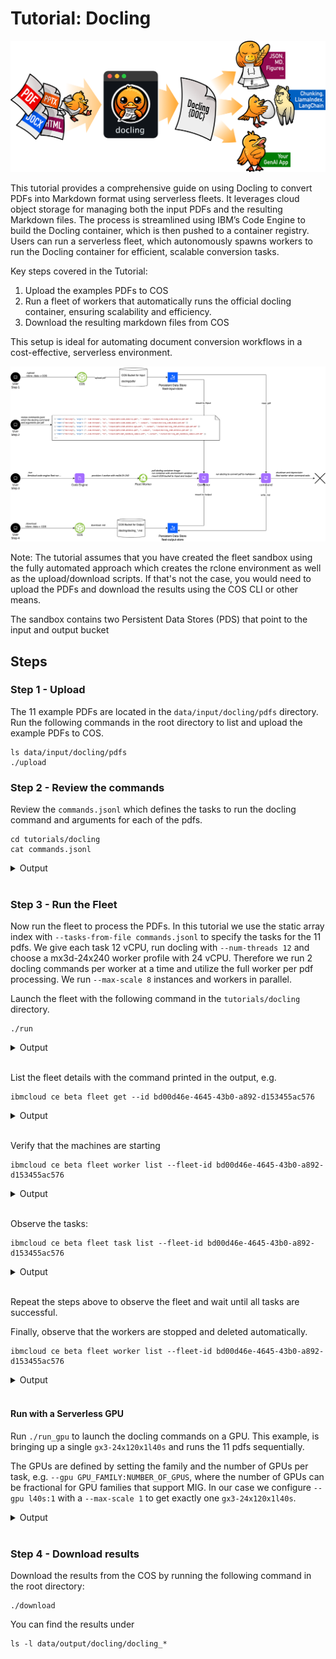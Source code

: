 # Tutorial: Docling

![](../../images/docling-picture.png)

This tutorial provides a comprehensive guide on using Docling to convert PDFs into Markdown format using serverless fleets. It leverages cloud object storage for managing both the input PDFs and the resulting Markdown files. The process is streamlined using IBM’s Code Engine to build the Docling container, which is then pushed to a container registry. Users can run a serverless fleet, which autonomously spawns workers to run the Docling container for efficient, scalable conversion tasks.

Key steps covered in the Tutorial:
1. Upload the examples PDFs to COS
2. Run a fleet of workers that automatically runs the official docling container, ensuring scalability and efficiency.
4. Download the resulting markdown files from COS

This setup is ideal for automating document conversion workflows in a cost-effective, serverless environment.


![](../../images/examples_docling_flow.png)

Note: The tutorial assumes that you have created the fleet sandbox using the fully automated approach which creates the rclone environment as well as the upload/download scripts. If that's not the case, you would need to upload the PDFs and download the results using the COS CLI or other means.

The sandbox contains two Persistent Data Stores (PDS) that point to the input and output bucket

## Steps


### Step 1 - Upload

The 11 example PDFs are located in the `data/input/docling/pdfs` directory. Run the following commands in the root directory to list and upload the example PDFs to COS.
```
ls data/input/docling/pdfs
./upload
```

### Step 2 - Review the commands

Review the `commands.jsonl` which defines the tasks to run the docling command and arguments for each of the pdfs.
```
cd tutorials/docling
cat commands.jsonl
```

<a name="Output"></a>
<details>
  <summary>Output</summary>

```
➜  cat commands.jsonl
{ "cmds":["docling"], "args": ["--num-threads", "12", "/input/pdfs/2203.01017v2.pdf", "--output", "/output/docling_2203.01017v2.pdf.md" ]}
{ "cmds":["docling"], "args": ["--num-threads", "12", "/input/pdfs/2206.01062.pdf", "--output", "/output/docling_2206.01062.pdf.md" ]}
{ "cmds":["docling"], "args": ["--num-threads", "12", "/input/pdfs/2305.03393v1-pg9.pdf", "--output", "/output/docling_2305.03393v1-pg9.pdf.md" ]}
{ "cmds":["docling"], "args": ["--num-threads", "12", "/input/pdfs/2305.03393v1.pdf", "--output", "/output/docling_2305.03393v1.pdf.md" ]}
{ "cmds":["docling"], "args": ["--num-threads", "12", "/input/pdfs/amt_handbook_sample.pdf", "--output", "/output/docling_amt_handbook_sample.pdf.md" ]}
{ "cmds":["docling"], "args": ["--num-threads", "12", "/input/pdfs/code_and_formula.pdf", "--output", "/output/docling_code_and_formula.pdf.md" ]}
{ "cmds":["docling"], "args": ["--num-threads", "12", "/input/pdfs/picture_classification.pdf", "--output", "/output/docling_picture_classification.pdf.md" ]}
{ "cmds":["docling"], "args": ["--num-threads", "12", "/input/pdfs/redp5110_sampled.pdf", "--output", "/output/docling_redp5110_sampled.pdf.md" ]}
{ "cmds":["docling"], "args": ["--num-threads", "12", "/input/pdfs/right_to_left_01.pdf", "--output", "/output/docling_right_to_left_01.pdf.md" ]}
{ "cmds":["docling"], "args": ["--num-threads", "12", "/input/pdfs/right_to_left_02.pdf", "--output", "/output/docling_right_to_left_02.pdf.md" ]}
{ "cmds":["docling"], "args": ["--num-threads", "12", "/input/pdfs/right_to_left_03.pdf", "--output", "/output/docling_right_to_left_03.pdf.md" ]}
```
</details>
<br/>

### Step 3 - Run the Fleet

Now run the fleet to process the PDFs. In this tutorial we use the static array index with `--tasks-from-file commands.jsonl` to specify the tasks for the 11 pdfs. We give each task 12 vCPU, run docling with `--num-threads 12` and choose a mx3d-24x240 worker profile with 24 vCPU. Therefore we run 2 docling commands per worker at a time and utilize the full worker per pdf processing. We run `--max-scale 8` instances and workers in parallel. 

Launch the fleet with the following command in the `tutorials/docling` directory.
```
./run
```

<a name="Output"></a>
<details>
  <summary>Output</summary>

```
➜  docling ./run
ibmcloud code-engine beta fleet create --name fleet-3128b1c7-1
  --image quay.io/docling-project/docling-serve-cpu
  --registry-secret fleet-registry-secret
  --worker-profile mx3d-24x240
  --max-scale 8
  --tasks-from-local-file commands.jsonl
  --cpu 12
  --memory 120G
  --mount-data-store /input=fleet-input-store:/docling
  --mount-data-store /output=fleet-output-store:/docling
Successfully created fleet with name 'fleet-3128b1c7-1' and ID 'bd00d46e-4645-43b0-a892-d153455ac576'
Run 'ibmcloud ce beta fleet get --id bd00d46e-4645-43b0-a892-d153455ac576' to check the fleet status.
Run 'ibmcloud ce beta fleet worker list --fleet-id bd00d46e-4645-43b0-a892-d153455ac576' to retrieve a list of provisioned workers.
OK
```
</details>
<br/>

List the fleet details with the command printed in the output, e.g.

```
ibmcloud ce beta fleet get --id bd00d46e-4645-43b0-a892-d153455ac576
```

<a name="Output"></a>
<details>
  <summary>Output</summary>

```
➜  docling ibmcloud ce beta fleet get --id bd00d46e-4645-43b0-a892-d153455ac576
Getting fleet 'bd00d46e-4645-43b0-a892-d153455ac576'...
OK

Name:            fleet-3128b1c7-1
ID:              bd00d46e-4645-43b0-a892-d153455ac576
Status:          pending
Created:         89s
Project region:  br-sao
Project name:    fleetlab-user1--ce-project

Tasks status:
  Failed:     0
  Cancelled:  0
  Succeeded:  0
  Running:    0
  Pending:    11
  Total:      11

Code:
  Container image reference:  quay.io/docling-project/docling-serve-cpu
  Registry access secret:     fleet-registry-secret

Tasks specification:
  Task state store:           fleet-task-store
  Data store JSON reference:  fleet-task-store
  Data store object path:     /ce/bd499e5b-0d1f-4f0e-92ef-2acd4d01def4/fleet-input/02aa073d-a423-406e-b47a-0ab92641098a.jsonl

Resources and scaling:
  CPU per instance:          24
  Memory per instance:       240G
  Preferred worker profile:  mx3d-24x240
  Max number of instances:   4
  Max execution time:
  Max retries per task:      3

Network placement:
  Network reference 0:  7d1503cd-8d49-477e-81b8-a4b084b7b680
```
</details>
<br/>


Verify that the machines are starting
```
ibmcloud ce beta fleet worker list --fleet-id bd00d46e-4645-43b0-a892-d153455ac576
```
<a name="Output"></a>
<details>
  <summary>Output</summary>

```
➜  docling ibmcloud ce beta fleet worker list --fleet-id bd00d46e-4645-43b0-a892-d153455ac576
Listing serverless fleet workers...
OK

ID                                    Status   Profile      IP           Zone      Age
05c5f559-b567-4f81-9cd6-a74c145201d9  running  mx3d-24x240  10.250.0.12  br-sao-1  2m7s
63636826-3600-41f8-ac9f-78cc17a7a930  running  mx3d-24x240  10.250.0.9   br-sao-1  2m7s
9c39d1a9-3f25-49c5-ba27-e23dabaac695  running  mx3d-24x240  10.250.0.11  br-sao-1  2m7s
df27ff63-34dc-45b0-8f87-9c5f64aec388  running  mx3d-24x240  10.250.0.10  br-sao-1  2m7s
```
</details>
<br/>

Observe the tasks:

```
ibmcloud ce beta fleet task list --fleet-id bd00d46e-4645-43b0-a892-d153455ac576
```
<a name="Output"></a>
<details>
  <summary>Output</summary>

```
➜  docling ibmcloud ce beta fleet task list --fleet-id bd00d46e-4645-43b0-a892-d153455ac576
Listing serverless fleet tasks...
OK

Index                           ID                                    Status      Result code  Worker ID
000-00000-00000000000000000005  0d7403eb-060c-5574-95cb-84b3291e6651  pending     -            -
000-00000-00000000000000000008  118fe7d1-b9cc-5e1c-8540-0d826d5fc388  successful  0            fleet-bd00d46e-4645-43b0-a892-d153455ac576-2
000-00000-00000000000000000010  1ea768d5-5451-5c89-b03d-6bcc49ce9151  pending     -            -
000-00000-00000000000000000007  25fbad6f-f5d8-59ed-9c11-ab3b031d33dc  successful  0            fleet-bd00d46e-4645-43b0-a892-d153455ac576-3
000-00000-00000000000000000006  3d97d377-321f-5183-9704-ba82f77f62e0  pending     -            -
000-00000-00000000000000000002  8d408a5a-c765-5a86-8633-6d9f5a7c906c  successful  0            fleet-bd00d46e-4645-43b0-a892-d153455ac576-0
000-00000-00000000000000000004  94a37069-f911-5054-aa5a-c50f35ce9819  successful  0            fleet-bd00d46e-4645-43b0-a892-d153455ac576-4
000-00000-00000000000000000009  df4a9a37-32bd-554b-8000-cb3da5bbb2ae  running     -            fleet-bd00d46e-4645-43b0-a892-d153455ac576-3
000-00000-00000000000000000001  e8e9c81d-3e0e-54a6-a10f-491fb00a2f79  running     -            fleet-bd00d46e-4645-43b0-a892-d153455ac576-0
000-00000-00000000000000000003  f4e7e5cc-51dd-56cb-bbc8-149cf3aa4f57  running     -            fleet-bd00d46e-4645-43b0-a892-d153455ac576-4
000-00000-00000000000000000000  fcb64a66-f270-55fa-99fa-6695070bee4a  running     -            fleet-bd00d46e-4645-43b0-a892-d153455ac576-2

```
</details>
<br/>

Repeat the steps above to observe the fleet and wait until all tasks are successful. 

Finally, observe that the workers are stopped and deleted automatically.

```
ibmcloud ce beta fleet worker list --fleet-id bd00d46e-4645-43b0-a892-d153455ac576
```

<a name="Output"></a>
<details>
  <summary>Output</summary>

```
➜  docling ibmcloud ce beta fleet worker list --fleet-id bd00d46e-4645-43b0-a892-d153455ac576
Listing serverless fleet tasks...
OK

ID                                    Status   Profile      IP           Zone      Age
05c5f559-b567-4f81-9cd6-a74c145201d9  stopped  mx3d-24x240  10.250.0.12  br-sao-1  15m
63636826-3600-41f8-ac9f-78cc17a7a930  stopped  mx3d-24x240  10.250.0.9   br-sao-1  15m
9c39d1a9-3f25-49c5-ba27-e23dabaac695  stopped  mx3d-24x240  10.250.0.11  br-sao-1  15m
df27ff63-34dc-45b0-8f87-9c5f64aec388  stopped  mx3d-24x240  10.250.0.10  br-sao-1  15m
```
</details>
<br/>

#### Run with a Serverless GPU

Run `./run_gpu` to launch the docling commands on a GPU. This example, is bringing up a single `gx3-24x120x1l40s` and runs the 11 pdfs sequentially.


The GPUs are defined by setting the family and the number of GPUs per task, e.g. `--gpu GPU_FAMILY:NUMBER_OF_GPUS`, where the number of GPUs can be fractional for GPU families that support MIG. In our case we configure `--gpu l40s:1` with a `--max-scale 1` to get exactly one `gx3-24x120x1l40s`.


<a name="Output"></a>
<details>
  <summary>Output</summary>
```
./run_gpu
ibmcloud code-engine beta fleet create --name fleet-cc1f880d-1
  --image quay.io/docling-project/docling-serve
  --registry-secret fleet-registry-secret
  --max-scale 1
  --tasks-from-local-file commands.jsonl
  --gpu l40s:1
  --mount-data-store /input=fleet-input-store:/docling
  --mount-data-store /output=fleet-output-store:/docling
Successfully created fleet with name 'fleet-cc1f880d-1' and ID 'b824738b-3ffd-44cb-9044-db1f11b24076'
Run 'ibmcloud ce beta fleet get --id b824738b-3ffd-44cb-9044-db1f11b24076' to check the fleet status.
Run 'ibmcloud ce beta fleet worker list --fleet-id b824738b-3ffd-44cb-9044-db1f11b24076' to retrieve a list of provisioned workers.
OK
```
</details>
<br/>


### Step 4 - Download results

Download the results from the COS by running the following command in the root directory:
```
./download
```

You can find the results under
```
ls -l data/output/docling/docling_*
```
